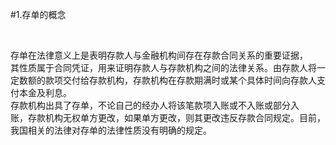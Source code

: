 #1.存单的概念
<p>&nbsp;</p>
    <p>存单在法律意义上是表明存款人与金融机构间存在存款合同关系的重要证据，<br />
      其性质属于合同凭证，用来证明存款人与存款机构之间的法律关系。由存款人将一<br />
      定数额的款项交付给存款机构，存款机构在存款期满时或某个具体时间向存款人支<br />
      付本金及利息。<br />
      存款机构出具了存单，不论自己的经办人将该笔款项入账或不入账或部分入<br />
      账，存款机构无权单方更改，如果单方更改，则其更改违反存款合同规定。目前，<br />
      我国相关的法律对存单的法律性质没有明确的规定。<br />
    </p>